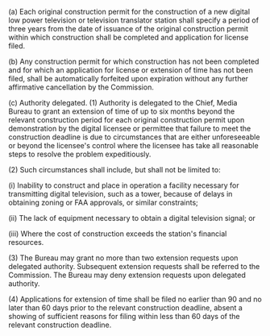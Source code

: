 (a) Each original construction permit for the construction of a new digital low power television or television translator station shall specify a period of three years from the date of issuance of the original construction permit within which construction shall be completed and application for license filed.

(b) Any construction permit for which construction has not been completed and for which an application for license or extension of time has not been filed, shall be automatically forfeited upon expiration without any further affirmative cancellation by the Commission.

(c) Authority delegated. (1) Authority is delegated to the Chief, Media Bureau to grant an extension of time of up to six months beyond the relevant construction period for each original construction permit upon demonstration by the digital licensee or permittee that failure to meet the construction deadline is due to circumstances that are either unforeseeable or beyond the licensee's control where the licensee has take all reasonable steps to resolve the problem expeditiously.

(2) Such circumstances shall include, but shall not be limited to:

(i) Inability to construct and place in operation a facility necessary for transmitting digital television, such as a tower, because of delays in obtaining zoning or FAA approvals, or similar constraints;

(ii) The lack of equipment necessary to obtain a digital television signal; or

(iii) Where the cost of construction exceeds the station's financial resources.

(3) The Bureau may grant no more than two extension requests upon delegated authority. Subsequent extension requests shall be referred to the Commission. The Bureau may deny extension requests upon delegated authority.

(4) Applications for extension of time shall be filed no earlier than 90 and no later than 60 days prior to the relevant construction deadline, absent a showing of sufficient reasons for filing within less than 60 days of the relevant construction deadline.

